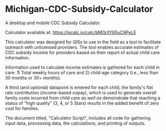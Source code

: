 # Michigan-CDC-Subsidy-Calculator
A desktop and mobile CDC Subsidy Calculator.

Calculator available at:  https://jscalc.io/calc/bMQriIY65uC8PeLE

This calculator was designed for QISs to use in the field as a tool to facilitate outreach with unlicensed providers.  The tool enables accurate estimates of CDC subsidy income for providers based on their report of actual child care information.  

Information used to calculate income estimates is gathered for each child in care:  1) Total weekly hours of care and 2) child age category (i.e., less than 30 months or 30+ months).  

A third (and optional) datapoint is entered for each child, the family's flat rate contribution (income-based copay), which is used to generate overall family costs incurred from child care *as well as* demonstrate that reaching a status of "high quality" (3, 4, or 5 Stars) results in the added benefit of zero cost for families.

The document titled, "Calculator Script", includes all code for gathering input data, processing data, the calculations, and printing of outputs.
